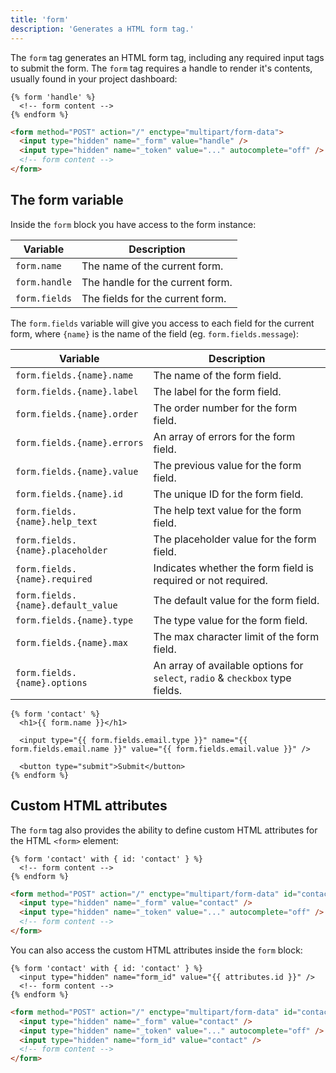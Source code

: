 ```yaml
---
title: 'form'
description: 'Generates a HTML form tag.'
---
```


The `form` tag generates an HTML form tag, including any required input tags to submit the form. The `form` tag requires a handle to render it's contents, usually found in your project dashboard:

```canvas
{% form 'handle' %}
  <!-- form content -->
{% endform %}
```

```html {% filename="HTML Output" %}
<form method="POST" action="/" enctype="multipart/form-data">
  <input type="hidden" name="_form" value="handle" />
  <input type="hidden" name="_token" value="..." autocomplete="off" />
  <!-- form content -->
</form>
```

## The form variable

Inside the `form` block you have access to the form instance:

| Variable      | Description                      |
| ------------- | -------------------------------- |
| `form.name`   | The name of the current form.    |
| `form.handle` | The handle for the current form. |
| `form.fields` | The fields for the current form. |

The `form.fields` variable will give you access to each field for the current form, where `{name}` is the name of the field (eg. `form.fields.message`):

| Variable                           | Description                                                                   |
| ---------------------------------- | ----------------------------------------------------------------------------- |
| `form.fields.{name}.name`          | The name of the form field.                                                   |
| `form.fields.{name}.label`         | The label for the form field.                                                 |
| `form.fields.{name}.order`         | The order number for the form field.                                          |
| `form.fields.{name}.errors`        | An array of errors for the form field.                                        |
| `form.fields.{name}.value`         | The previous value for the form field.                                        |
| `form.fields.{name}.id`            | The unique ID for the form field.                                             |
| `form.fields.{name}.help_text`     | The help text value for the form field.                                       |
| `form.fields.{name}.placeholder`   | The placeholder value for the form field.                                     |
| `form.fields.{name}.required`      | Indicates whether the form field is required or not required.                 |
| `form.fields.{name}.default_value` | The default value for the form field.                                         |
| `form.fields.{name}.type`          | The type value for the form field.                                            |
| `form.fields.{name}.max`           | The max character limit of the form field.                                    |
| `form.fields.{name}.options`       | An array of available options for `select`, `radio` & `checkbox` type fields. |

```canvas
{% form 'contact' %}
  <h1>{{ form.name }}</h1>

  <input type="{{ form.fields.email.type }}" name="{{ form.fields.email.name }}" value="{{ form.fields.email.value }}" />

  <button type="submit">Submit</button>
{% endform %}
```

## Custom HTML attributes

The `form` tag also provides the ability to define custom HTML attributes for the HTML `<form>` element:

```canvas
{% form 'contact' with { id: 'contact' } %}
  <!-- form content -->
{% endform %}
```

```html {% filename="HTML Output" %}
<form method="POST" action="/" enctype="multipart/form-data" id="contact">
  <input type="hidden" name="_form" value="contact" />
  <input type="hidden" name="_token" value="..." autocomplete="off" />
  <!-- form content -->
</form>
```

You can also access the custom HTML attributes inside the `form` block:

```canvas
{% form 'contact' with { id: 'contact' } %}
  <input type="hidden" name="form_id" value="{{ attributes.id }}" />
  <!-- form content -->
{% endform %}
```

```html {% filename="HTML Output" %}
<form method="POST" action="/" enctype="multipart/form-data" id="contact">
  <input type="hidden" name="_form" value="contact" />
  <input type="hidden" name="_token" value="..." autocomplete="off" />
  <input type="hidden" name="form_id" value="contact" />
  <!-- form content -->
</form>
```
